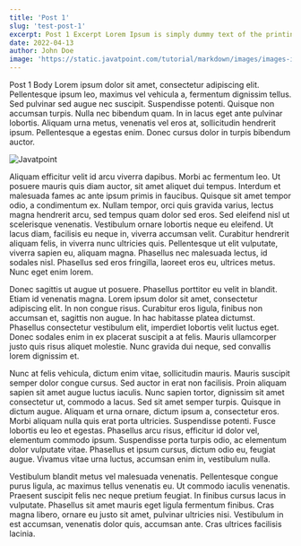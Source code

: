 ```yaml
---
title: 'Post 1'
slug: 'test-post-1'
excerpt: Post 1 Excerpt Lorem Ipsum is simply dummy text of the printing and typesetting industry. Lorem Ipsum has been the industry's standard dummy text ever since the 1500s, when an unknown printer took a galley of type and scrambled it to make a type specimen book.
date: 2022-04-13
author: John Doe
image: 'https://static.javatpoint.com/tutorial/markdown/images/images-in-markdown.png'
---
```



Post 1 Body Lorem ipsum dolor sit amet, consectetur adipiscing elit. Pellentesque ipsum leo, maximus vel vehicula a, fermentum dignissim tellus. Sed pulvinar sed augue nec suscipit. Suspendisse potenti. Quisque non accumsan turpis. Nulla nec bibendum quam. In in lacus eget ante pulvinar lobortis. Aliquam urna metus, venenatis vel eros at, sollicitudin hendrerit ipsum. Pellentesque a egestas enim. Donec cursus dolor in turpis bibendum auctor.

![Javatpoint](https://static.javatpoint.com/tutorial/markdown/images/images-in-markdown.png)

Aliquam efficitur velit id arcu viverra dapibus. Morbi ac fermentum leo. Ut posuere mauris quis diam auctor, sit amet aliquet dui tempus. Interdum et malesuada fames ac ante ipsum primis in faucibus. Quisque sit amet tempor odio, a condimentum ex. Nullam tempor, orci quis gravida varius, lectus magna hendrerit arcu, sed tempus quam dolor sed eros. Sed eleifend nisl ut scelerisque venenatis. Vestibulum ornare lobortis neque eu eleifend. Ut lacus diam, facilisis eu neque in, viverra accumsan velit. Curabitur hendrerit aliquam felis, in viverra nunc ultricies quis. Pellentesque ut elit vulputate, viverra sapien eu, aliquam magna. Phasellus nec malesuada lectus, id sodales nisl. Phasellus sed eros fringilla, laoreet eros eu, ultrices metus. Nunc eget enim lorem.

Donec sagittis ut augue ut posuere. Phasellus porttitor eu velit in blandit. Etiam id venenatis magna. Lorem ipsum dolor sit amet, consectetur adipiscing elit. In non congue risus. Curabitur eros ligula, finibus non accumsan et, sagittis non augue. In hac habitasse platea dictumst. Phasellus consectetur vestibulum elit, imperdiet lobortis velit luctus eget. Donec sodales enim in ex placerat suscipit a at felis. Mauris ullamcorper justo quis risus aliquet molestie. Nunc gravida dui neque, sed convallis lorem dignissim et.

Nunc at felis vehicula, dictum enim vitae, sollicitudin mauris. Mauris suscipit semper dolor congue cursus. Sed auctor in erat non facilisis. Proin aliquam sapien sit amet augue luctus iaculis. Nunc sapien tortor, dignissim sit amet consectetur ut, commodo a lacus. Sed sit amet semper turpis. Quisque in dictum augue. Aliquam et urna ornare, dictum ipsum a, consectetur eros. Morbi aliquam nulla quis erat porta ultricies. Suspendisse potenti. Fusce lobortis eu leo et egestas. Phasellus arcu risus, efficitur id dolor vel, elementum commodo ipsum. Suspendisse porta turpis odio, ac elementum dolor vulputate vitae. Phasellus et ipsum cursus, dictum odio eu, feugiat augue. Vivamus vitae urna luctus, accumsan enim in, vestibulum nulla.

Vestibulum blandit metus vel malesuada venenatis. Pellentesque congue purus ligula, ac maximus tellus venenatis eu. Ut commodo iaculis venenatis. Praesent suscipit felis nec neque pretium feugiat. In finibus cursus lacus in vulputate. Phasellus sit amet mauris eget ligula fermentum finibus. Cras magna libero, ornare eu justo sit amet, pulvinar ultricies nisi. Vestibulum in est accumsan, venenatis dolor quis, accumsan ante. Cras ultrices facilisis lacinia.